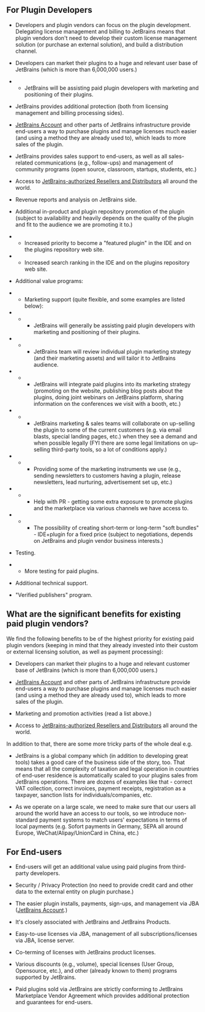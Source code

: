 [//]: # (title: Benefits of the JetBrains Marketplace)

[//]: # (TODO REVIEW THE BENEFITS)

## For Plugin Developers

* Developers and plugin vendors can focus on the plugin development. Delegating license management and billing to JetBrains means that plugin vendors don't need to develop their custom license management solution (or purchase an external solution), and build a distribution channel.

* Developers can market their plugins to a huge and relevant user base of JetBrains (which is more than 6,000,000 users.)

* * JetBrains will be assisting paid plugin developers with marketing and positioning of their plugins.

* JetBrains provides additional protection (both from licensing management and billing processing sides).

* [JetBrains Account](https://account.jetbrains.com/) and other parts of JetBrains infrastructure provide end-users a way to purchase plugins and manage licenses much easier (and using a method they are already used to), which leads to more sales of the plugin.

* JetBrains provides sales support to end-users, as well as all sales-related communications (e.g., follow-ups) and management of community programs (open source, classroom, startups, students, etc.)

* Access to [JetBrains-authorized Resellers and Distributors](https://www.jetbrains.com/company/partners/#profession=reseller) all around the world.

* Revenue reports and analysis on JetBrains side.

* Additional in-product and plugin repository promotion of the plugin (subject to availability and heavily depends on the quality of the plugin and fit to the audience we are promoting it to.)

* * Increased priority to become a "featured plugin" in the IDE and on the plugins repository web site.

* * Increased search ranking in the IDE and on the plugins repository web site.

* Additional value programs:

* * Marketing support (quite flexible, and some examples are listed below):

* * * JetBrains will generally be assisting paid plugin developers with marketing and positioning of their plugins.

* * * JetBrains team will review individual plugin marketing strategy (and their marketing assets) and will tailor it to JetBrains audience.

* * * JetBrains will integrate paid plugins into its marketing strategy (promoting on the website, publishing blog posts about the plugins, doing joint webinars on JetBrains platform, sharing information on the conferences we visit with a booth, etc.)

* * * JetBrains marketing & sales teams will collaborate on up-selling the plugin to some of the current customers (e.g. via email blasts, special landing pages, etc.) when they see a demand and when possible legally (FYI there are some legal limitations on up-selling third-party tools, so a lot of conditions apply.)

* * * Providing some of the marketing instruments we use (e.g., sending newsletters to customers having a plugin, release newsletters, lead nurturing, advertisement set up, etc.)

* * * Help with PR - getting some extra exposure to promote plugins and the marketplace via various channels we have access to.

* * * The possibility of creating short-term or long-term "soft bundles" - IDE+plugin for a fixed price (subject to negotiations, depends on JetBrains and plugin vendor business interests.)

* Testing.

* * More testing for paid plugins.

* Additional technical support.

* "Verified publishers" program.

## What are the significant benefits for existing paid plugin vendors?

We find the following benefits to be of the highest priority for existing paid plugin vendors (keeping in mind that they already invested into their custom or external licensing solution, as well as payment processing):

* Developers can market their plugins to a huge and relevant customer base of JetBrains (which is more than 6,000,000 users.)

* [JetBrains Account](https://account.jetbrains.com/) and other parts of JetBrains infrastructure provide end-users a way to purchase plugins and manage licenses much easier (and using a method they are already used to), which leads to more sales of the plugin.

* Marketing and promotion activities (read a list above.)

* Access to [JetBrains-authorized Resellers and Distributors](https://www.jetbrains.com/company/partners/#profession=reseller) all around the world.

In addition to that, there are some more tricky parts of the whole deal e.g.

* JetBrains is a global company which (in addition to developing great tools) takes a good care of the business side of the story, too. That means that all the complexity of taxation and legal operation in countries of end-user residence is automatically scaled to your plugins sales from JetBrains operations. There are dozens of examples like that - correct VAT collection, correct invoices, payment receipts, registration as a taxpayer, sanction lists for individuals/companies, etc.

* As we operate on a large scale, we need to make sure that our users all around the world have an access to our tools, so we introduce non-standard payment systems to match users' expectations in terms of local payments (e.g. Sofort payments in Germany, SEPA all around Europe, WeChat/Alipay/UnionCard in China, etc.)

## For End-users

* End-users will get an additional value using paid plugins from third-party developers.

* Security / Privacy Protection (no need to provide credit card and other data to the external entity on plugin purchase.)

* The easier plugin installs, payments, sign-ups, and management via JBA ([JetBrains Account](https://account.jetbrains.com).)

* It's closely associated with JetBrains and JetBrains Products.

* Easy-to-use licenses via JBA, management of all subscriptions/licenses via JBA, license server.

* Co-terming of licenses with JetBrains product licenses.

* Various discounts (e.g., volume), special licenses (User Group, Opensource, etc.), and other (already known to them) programs supported by JetBrains.

* Paid plugins sold via JetBrains are strictly conforming to JetBrains Marketplace Vendor Agreement which provides additional protection and guarantees for end-users.
